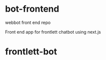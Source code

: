 # bot-frontend
webbot front end repo

Front end app for frontlett chatbot using next.js
# frontlett-bot

